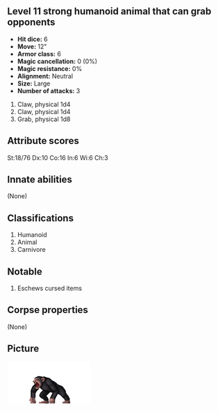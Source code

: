 ## Level 11 strong humanoid animal that can grab opponents

- **Hit dice:** 6
- **Move:** 12"
- **Armor class:** 6
- **Magic cancellation:** 0 (0%)
- **Magic resistance:** 0%
- **Alignment:** Neutral
- **Size:** Large
- **Number of attacks:** 3
1. Claw, physical 1d4
2. Claw, physical 1d4
3. Grab, physical 1d8

## Attribute scores

St:18/76 Dx:10 Co:16 In:6 Wi:6 Ch:3

## Innate abilities

(None)

## Classifications

1. Humanoid
2. Animal
3. Carnivore

## Notable

1. Eschews cursed items

## Corpse properties

(None)

## Picture

![Carnivorous ape](https://github.com/hyvanmielenpelit/GnollHackTileSet/blob/main/Monsters/carnivorous_ape/carnivorous_ape.png?raw=true)
